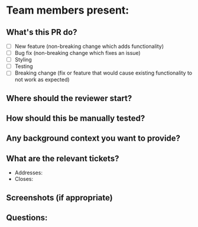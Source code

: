 # Team members present: 
## What's this PR do? 
- [ ] New feature (non-breaking change which adds functionality)
- [ ] Bug fix (non-breaking change which fixes an issue)
- [ ] Styling
- [ ] Testing
- [ ] Breaking change (fix or feature that would cause existing functionality to not work as expected)
## Where should the reviewer start? 
## How should this be manually tested? 
## Any background context you want to provide? 
## What are the relevant tickets? 
* Addresses:
* Closes:
## Screenshots (if appropriate) 
## Questions: